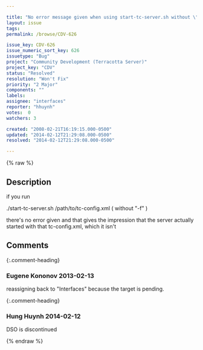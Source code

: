 ```yaml
---

title: "No error message given when using start-tc-server.sh without \"-f\""
layout: issue
tags: 
permalink: /browse/CDV-626

issue_key: CDV-626
issue_numeric_sort_key: 626
issuetype: "Bug"
project: "Community Development (Terracotta Server)"
project_key: "CDV"
status: "Resolved"
resolution: "Won't Fix"
priority: "2 Major"
components: ""
labels: 
assignee: "interfaces"
reporter: "hhuynh"
votes:  0
watchers: 3

created: "2008-02-21T16:19:15.000-0500"
updated: "2014-02-12T21:29:08.000-0500"
resolved: "2014-02-12T21:29:08.000-0500"

---
```




{% raw %}



## Description

<div markdown="1" class="description">

if you run

./start-tc-server.sh  /path/to/tc-config.xml   ( without "-f" )  

there's no error given and that gives the impression that the server actually started with that tc-config.xml, which it isn't



</div>

## Comments


{:.comment-heading}
### **Eugene Kononov** <span class="date">2013-02-13</span>

<div markdown="1" class="comment">

reassigning back to "Interfaces" because the target is pending.

</div>


{:.comment-heading}
### **Hung Huynh** <span class="date">2014-02-12</span>

<div markdown="1" class="comment">

DSO is discontinued

</div>



{% endraw %}
